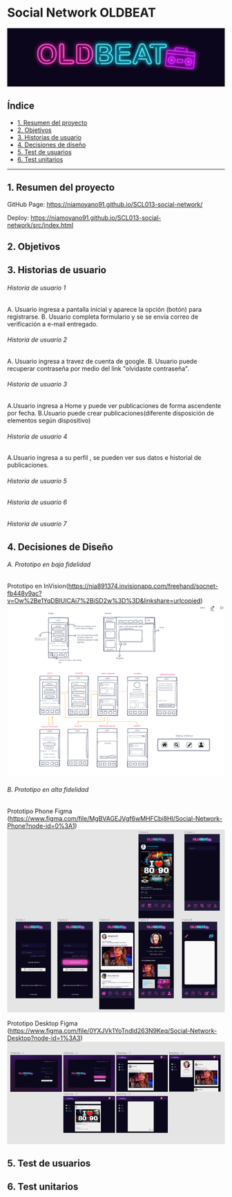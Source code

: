 # Social Network OLDBEAT
![screen1](src/img/oldbeat.png)


## Índice

* [1. Resumen del proyecto](#1-Resumen-del-proyecto)
* [2. Objetivos](#2-Objetivos)
* [3. Historias de usuario](#3-Historias-de-usuario)
* [4. Decisiones de diseño](#4-Decisiones-de-Diseño)
* [5. Test de usuarios](#5-Test-de-usuarios)
* [6. Test unitarios](#6-Test-unitarios)


***

## 1. Resumen del proyecto
GitHub Page: https://niamoyano91.github.io/SCL013-social-network/

Deploy: https://niamoyano91.github.io/SCL013-social-network/src/index.html

## 2. Objetivos
## 3. Historias de usuario
######  Historia de usuario 1
A. Usuario ingresa a pantalla inicial y aparece la opción (botón) para registrarse.
B. Usuario completa formulario y se se envía correo de verificación a e-mail entregado.
######  Historia de usuario 2
A. Usuario ingresa a travez de cuenta de google.
B. Usuario puede recuperar contraseña por medio del link "olvidaste contraseña".
######  Historia de usuario 3
A.Usuario ingresa a Home y puede ver publicaciones de forma ascendente por fecha.
B.Usuario puede crear publicaciones(diferente disposición de elementos según dispositivo)
######  Historia de usuario 4
A.Usuario ingresa a su perfil , se pueden ver sus datos e historial de publicaciones.
######  Historia de usuario 5
######  Historia de usuario 6
######  Historia de usuario 7


## 4. Decisiones de Diseño
###### A. Prototipo en baja fidelidad
Prototipo en InVision(https://nia891374.invisionapp.com/freehand/socnet-fb448y9ac?v=Ow%2Be1YqDBIUICAi7%2BiSD2w%3D%3D&linkshare=urlcopied)
![screen1](src/img/prototipodebaja.png)
###### B. Prototipo en alta fidelidad

Prototipo Phone Figma (https://www.figma.com/file/MgBVAGEJVgf6wMHFCbi8HI/Social-Network-Phone?node-id=0%3A1)
![screen1](src/img/prototipophone.png)

Prototipo Desktop Figma (https://www.figma.com/file/0YXJVk1YoTndld263N9Keq/Social-Network-Desktop?node-id=1%3A3)
![screen1](src/img/prototipodesktop.png)

## 5. Test de usuarios
## 6. Test unitarios

